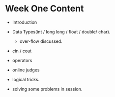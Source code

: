 # Week One Content

* Introduction
* Data Types(int / long long / float / double/ char).
  
  * over-flow discussed. 
* cin / cout
* operators 
* online judges
* logical tricks.
* solving some problems in session.
